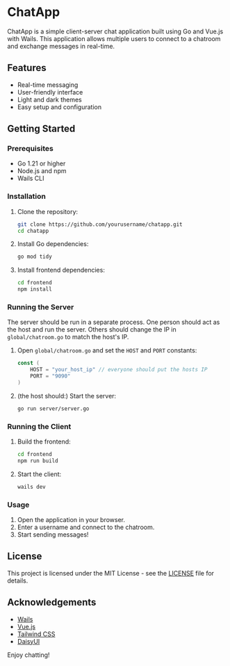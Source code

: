 # ChatApp

ChatApp is a simple client-server chat application built using Go and Vue.js with Wails. This application allows multiple users to connect to a chatroom and exchange messages in real-time.

## Features

- Real-time messaging
- User-friendly interface
- Light and dark themes
- Easy setup and configuration

## Getting Started

### Prerequisites

- Go 1.21 or higher
- Node.js and npm
- Wails CLI

### Installation

1. Clone the repository:

   ```sh
   git clone https://github.com/yourusername/chatapp.git
   cd chatapp
   ```

2. Install Go dependencies:

   ```sh
   go mod tidy
   ```

3. Install frontend dependencies:

   ```sh
   cd frontend
   npm install
   ```

### Running the Server

The server should be run in a separate process. One person should act as the host and run the server. Others should change the IP in `global/chatroom.go` to match the host's IP.

1. Open `global/chatroom.go` and set the `HOST` and `PORT` constants:

   ```go
   const (
       HOST = "your_host_ip" // everyone should put the hosts IP
       PORT = "9090"
   )
   ```

2. (the host should:) Start the server:

   ```sh
   go run server/server.go
   ```

### Running the Client

1. Build the frontend:

   ```sh
   cd frontend
   npm run build
   ```

2. Start the client:

   ```sh
   wails dev
   ```

### Usage

1. Open the application in your browser.
2. Enter a username and connect to the chatroom.
3. Start sending messages!

## License

This project is licensed under the MIT License - see the [LICENSE](LICENSE) file for details.

## Acknowledgements

- [Wails](https://wails.io/)
- [Vue.js](https://vuejs.org/)
- [Tailwind CSS](https://tailwindcss.com/)
- [DaisyUI](https://daisyui.com/)

Enjoy chatting!
